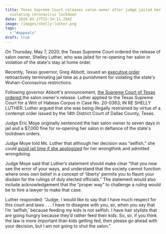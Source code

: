 ```yaml
---
title: Texas Supreme Court releases salon owner after judge jailed her for
  violating coronavirus lockdown
date: 2020-05-27T15:34:11.294Z
image: /images/shelly-luther.png
tags:
  - "#appeals"
draft: true
---
```

<p>On Thursday, May 7, 2020, the Texas Supreme Court ordered the release of salon owner, Shelley Luther, who was jailed for re-opening her salon in violation of the state's stay at home order.</p>

<!-- excerpt -->

<p>Recently, Texas governor, Greg Abbott, issued an <a rel="noreferrer noopener" href="https://www.msn.com/en-us/news/us/abbott-no-jail-time-for-texas-business-owners-who-violated-coronavirus-related-orders/ar-BB13Kle8" target="_blank">executive order</a> retroactively terminating jail time as a punishment for violating the state's Wuhan-Coronavirus restrictions.</p>

<p>Following governor Abbott's announcement, <a rel="noreferrer noopener" href="https://www.txcourts.gov/supreme/orders-opinions/2020/may/may-7-2020/" target="_blank">the Supreme Court of Texas ordered </a>the salon owner's release.  Luther applied to the Texas Supreme Court for a Writ of Habeas Corpus in Case No. 20-0363; IN RE SHELLY LUTHER.  Luther argued that she was being illegally restrained by virtue of a contempt order issued by the 14th District Court of Dallas County, Texas.</p>

<p>Judge Eric Moye originally sentenced the hair salon owner to seven days in jail and a $7,000 fine for re-opening her salon in defiance of the state's lockdown orders.</p>

<p>Judge Moye told Ms. Luther that although her decision was “selfish,” she could <a href="https://www.nationalreview.com/news/texas-judge-sentences-salon-owner-to-jail-time-after-she-refuses-to-apologize-for-selfish-decision-to-open/" target="_blank" rel="noreferrer noopener">avoid jail time if she apologized</a> for her wrongthink and admitted wrongdoing.</p>

<p>Judge Moye said that Luther’s statement should make clear “that you now see the error of your ways, and understand that the society cannot function where ones own belief in a concept of ‘liberty’ permits you to flaunt your disdain for the rulings of duly elected officials.” The statement would also include acknowledgement that the “proper way” to challenge a ruling would be to hire a lawyer to make that case.</p>

<p>Luther responded: “Judge, I would like to say that I have much respect for this court and laws . . . I have to disagree with you, sir, when you say that I’m ‘selfish,’ because feeding my kids is not selfish. I have hair stylists that are going hungry because they’d rather feed their kids. So, sir, if you think the law is more important than kids getting fed, then please go ahead with your decision, but I am not going to shut the salon.”</p>